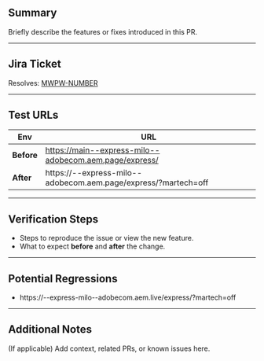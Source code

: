 ## Summary

Briefly describe the features or fixes introduced in this PR.

---

## Jira Ticket

Resolves: [MWPW-NUMBER](https://jira.corp.adobe.com/browse/MWPW-NUMBER)

---

## Test URLs

| Env | URL |
|-------------|-----|
| **Before**  | https://main--express-milo--adobecom.aem.page/express/ |
| **After**   | https://<branch>--express-milo--adobecom.aem.page/express/?martech=off |

---

## Verification Steps

- Steps to reproduce the issue or view the new feature.
- What to expect **before** and **after** the change.

---

## Potential Regressions

- https://<branch>--express-milo--adobecom.aem.live/express/?martech=off

---

## Additional Notes

(If applicable) Add context, related PRs, or known issues here.
